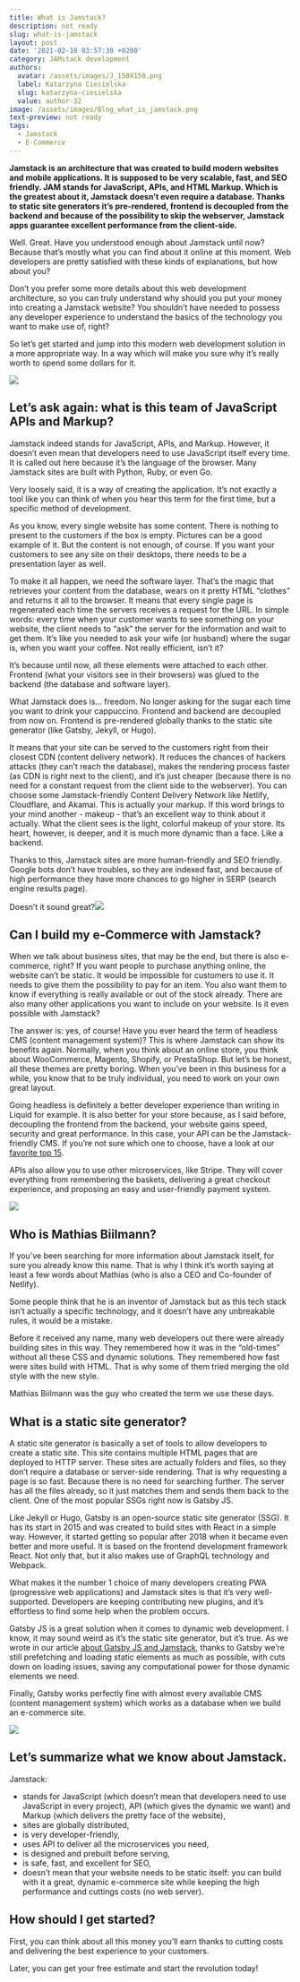 ```yaml
---
title: What is Jamstack?
description: not ready
slug: what-is-jamstack
layout: post
date: '2021-02-10 03:57:30 +0200'
category: JAMstack development
authors:
  avatar: /assets/images/J_150X150.png
  label: Katarzyna Ciesielska
  slug: katarzyna-ciesielska
  value: author-32
image: /assets/images/Blog_what_is_jamstack.png
text-preview: not ready
tags:
  - Jamstack
  - E-Commerce
---
```

**Jamstack is an architecture that was created to build modern websites and mobile applications. It is supposed to be very scalable, fast, and SEO friendly. JAM stands for JavaScript, APIs, and HTML Markup. Which is the greatest about it, Jamstack doesn’t even require a database. Thanks to static site generators it’s pre-rendered, frontend is decoupled from the backend and because of the possibility to skip the webserver, Jamstack apps guarantee excellent performance from the client-side.**

Well. Great. Have you understood enough about Jamstack until now? Because that’s mostly what you can find about it online at this moment. Web developers are pretty satisfied with these kinds of explanations, but how about you?

Don’t you prefer some more details about this web development architecture, so you can truly understand why should you put your money into creating a Jamstack website? You shouldn’t have needed to possess any developer experience to understand the basics of the technology you want to make use of, right?

So let’s get started and jump into this modern web development solution in a more appropriate way. In a way which will make you sure why it’s really worth to spend some dollars for it.

![](https://lh6.googleusercontent.com/vyQh6elAeyKGK2HyC0miBwP_GAYhAy9ZBMk3mkK8OZxpYGB-RUmc_vA6W6CL95wnMA8dFmOdYtEZmEHzOsUjUFk0ViBI7cL49PLIqYyCRbsVQWjS1oYLbM3d0ks25-LHxgbje06p)

## Let’s ask again: what is this team of JavaScript APIs and Markup?

Jamstack indeed stands for JavaScript, APIs, and Markup. However, it doesn’t even mean that developers need to use JavaScript itself every time. It is called out here because it’s the language of the browser. Many Jamstack sites are built with Python, Ruby, or even Go.

Very loosely said, it is a way of creating the application. It’s not exactly a tool like you can think of when you hear this term for the first time, but a specific method of development.

As you know, every single website has some content. There is nothing to present to the customers if the box is empty. Pictures can be a good example of it. But the content is not enough, of course. If you want your customers to see any site on their desktops, there needs to be a presentation layer as well.

To make it all happen, we need the software layer. That’s the magic that retrieves your content from the database, wears on it pretty HTML “clothes” and returns it all to the browser. It means that every single page is regenerated each time the servers receives a request for the URL. In simple words: every time when your customer wants to see something on your website, the client needs to “ask” the server for the information and wait to get them. It’s like you needed to ask your wife (or husband) where the sugar is, when you want your coffee. Not really efficient, isn’t it?

It’s because until now, all these elements were attached to each other. Frontend (what your visitors see in their browsers) was glued to the backend (the database and software layer).

What Jamstack does is… freedom. No longer asking for the sugar each time you want to drink your cappuccino. Frontend and backend are decoupled from now on. Frontend is pre-rendered globally thanks to the static site generator (like Gatsby, Jekyll, or Hugo).

It means that your site can be served to the customers right from their closest CDN (content delivery network). It reduces the chances of hackers attacks (they can’t reach the database), makes the rendering process faster (as CDN is right next to the client), and it’s just cheaper (because there is no need for a constant request from the client side to the webserver). You can choose some Jamstack-friendly Content Delivery Network like Netlify, Cloudflare, and Akamai. This is actually your markup. If this word brings to your mind another - makeup - that’s an excellent way to think about it actually. What the client sees is the light, colorful makeup of your store. Its heart, however, is deeper, and it is much more dynamic than a face. Like a backend.

Thanks to this, Jamstack sites are more human-friendly and SEO friendly. Google bots don’t have troubles, so they are indexed fast, and because of high performance they have more chances to go higher in SERP (search engine results page).

Doesn’t it sound great?![](https://lh6.googleusercontent.com/7dnJ8ACn3jnEwBl-gMCV-ZiLnpydhUfTK6wD9lHIbB1fDdeX5wup3IiaNbBhSFHYvQGqVd4FxQZ3H6WPQmAGw7f2QNZ3Wq6MRQ1za1etWthZGoeASviPN8F7OUYtGVhIbdS4EQWD)

## Can I build my e-Commerce with Jamstack?

When we talk about business sites, that may be the end, but there is also e-commerce, right? If you want people to purchase anything online, the website can’t be static. It would be impossible for customers to use it. It needs to give them the possibility to pay for an item. You also want them to know if everything is really available or out of the stock already. There are also many other applications you want to include on your website. Is it even possible with Jamstack?

The answer is: yes, of course! Have you ever heard the term of headless CMS (content management system)? This is where Jamstack can show its benefits again. Normally, when you think about an online store, you think about WooCommerce, Magento, Shopify, or PrestaShop. But let’s be honest, all these themes are pretty boring. When you’ve been in this business for a while, you know that to be truly individual, you need to work on your own great layout.

Going headless is definitely a better developer experience than writing in Liquid for example. It is also better for your store because, as I said before, decoupling the frontend from the backend, your website gains speed, security and great performance. In this case, your API can be the Jamstack-friendly CMS. If you’re not sure which one to choose, have a look at our [favorite top 15](https://naturaily.com/blog/comparison-of-15-headless-cms-for-jamstack-websites).

APIs also allow you to use other microservices, like Stripe. They will cover everything from remembering the baskets, delivering a great checkout experience, and proposing an easy and user-friendly payment system.

![](https://lh5.googleusercontent.com/cS728sqwCwmDo0k1SV2OdW9YLaEZ06vLBisAS5hg34DnwqkfeVL94lilgIynhJFUrhjFKuLNW_r90954WwIXwhdeq1JGZRitZF7ZJH3B_UF8g5L17R7b3tdZf6qsCU5GyKDdU_CT)

## Who is Mathias Biilmann?

If you’ve been searching for more information about Jamstack itself, for sure you already know this name. That is why I think it’s worth saying at least a few words about Mathias (who is also a CEO and Co-founder of Netlify).

Some people think that he is an inventor of Jamstack but as this tech stack isn’t actually a specific technology, and it doesn’t have any unbreakable rules, it would be a mistake.

Before it received any name, many web developers out there were already building sites in this way. They remembered how it was in the “old-times” without all these CSS and dynamic solutions. They remembered how fast were sites build with HTML. That is why some of them tried merging the old style with the new style.

Mathias Biilmann was the guy who created the term we use these days.

## What is a static site generator?

A static site generator is basically a set of tools to allow developers to create a static site. This site contains multiple HTML pages that are deployed to HTTP server. These sites are actually folders and files, so they don’t require a database or server-side rendering. That is why requesting a page is so fast. Because there is no need for searching further. The server has all the files already, so it just matches them and sends them back to the client. One of the most popular SSGs right now is Gatsby JS.

Like Jekyll or Hugo, Gatsby is an open-source static site generator (SSG). It has its start in 2015 and was created to build sites with React in a simple way. However, it started getting so popular after 2018 when it became even better and more useful. It is based on the frontend development framework React. Not only that, but it also makes use of GraphQL technology and Webpack.

What makes it the number 1 choice of many developers creating PWA (progressive web applications) and Jamstack sites is that it’s very well-supported. Developers are keeping contributing new plugins, and it’s effortless to find some help when the problem occurs.

Gatsby JS is a great solution when it comes to dynamic web development. I know, it may sound weird as it’s the static site generator, but it’s true. As we wrote in our article [about Gatsby JS and Jamstack](https://naturaily.com/blog/why-you-should-consider-gatsby-js-for-your-jamstack-website), thanks to Gatsby we’re still prefetching and loading static elements as much as possible, with cuts down on loading issues, saving any computational power for those dynamic elements we need.

Finally, Gatsby works perfectly fine with almost every available CMS (content management system) which works as a database when we build an e-commerce site.

![](https://lh3.googleusercontent.com/lHmEkz9WaOkKjD7O_OskKe2jJ1JjeZqbHumeRTIKyhnhY_cXPLrlWR9xMKxxntq3KqMJ230Ttnq1bhqEEJyhYX9AtZU8Wd-IkWwsWrJ6rNpvgoS2giGPctwy0J4tAu1lK-JSk1pK)

## Let’s summarize what we know about Jamstack.

Jamstack:

* stands for JavaScript (which doesn’t mean that developers need to use JavaScript in every project), API (which gives the dynamic we want) and Markup (which delivers the pretty face of the website),
* sites are globally distributed,
* is very developer-friendly,
* uses API to deliver all the microservices you need,
* is designed and prebuilt before serving,
* is safe, fast, and excellent for SEO,
* doesn’t mean that your website needs to be static itself: you can build with it a great, dynamic e-commerce site while keeping the high performance and cuttings costs (no web server).

## How should I get started?

First, you can think about all this money you’ll earn thanks to cutting costs and delivering the best experience to your customers.

Later, you can get your free estimate and start the revolution today!
